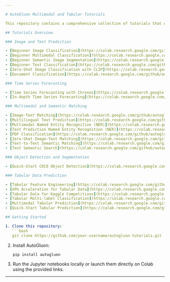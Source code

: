 ```yaml
---

# AutoGluon Multimodal and Tabular Tutorials

This repository contains a comprehensive collection of tutorials that demonstrate various functionalities of [AutoGluon](https://auto.gluon.ai/stable/index.html) for tasks such as image classification, text prediction, multimodal learning, and more.

## Tutorials Overview

### Image and Text Prediction

- [Beginner Image Classification](https://colab.research.google.com/github/autogluon/autogluon/blob/stable/docs/tutorials/multimodal/image_prediction/beginner_image_cls.ipynb)
- [Beginner Multimodal Classification](https://colab.research.google.com/github/autogluon/autogluon/blob/stable/docs/tutorials/multimodal/multimodal_prediction/beginner_multimodal.ipynb)
- [Beginner Semantic Image Segmentation](https://colab.research.google.com/github/autogluon/autogluon/blob/stable/docs/tutorials/multimodal/image_segmentation/beginner_semantic_seg.ipynb)
- [Beginner Text Classification](https://colab.research.google.com/github/autogluon/autogluon/blob/stable/docs/tutorials/multimodal/text_prediction/beginner_text.ipynb)
- [Zero-Shot Image Classification with CLIP](https://colab.research.google.com/github/autogluon/autogluon/blob/stable/docs/tutorials/multimodal/image_prediction/clip_zeroshot.ipynb)
- [Document Classification](https://colab.research.google.com/github/autogluon/autogluon/blob/stable/docs/tutorials/multimodal/document_prediction/document_classification.ipynb)

### Time Series Forecasting

- [Time Series Forecasting with Chronos](https://colab.research.google.com/github/autogluon/autogluon/blob/stable/docs/tutorials/timeseries/forecasting-chronos.ipynb)
- [In-depth Time Series Forecasting](https://colab.research.google.com/github/autogluon/autogluon/blob/stable/docs/tutorials/timeseries/forecasting-indepth.ipynb)

### Multimodal and Semantic Matching

- [Image-Text Matching](https://colab.research.google.com/github/autogluon/autogluon/blob/stable/docs/tutorials/multimodal/semantic_matching/image_text_matching.ipynb)
- [Multilingual Text Prediction](https://colab.research.google.com/github/autogluon/autogluon/blob/stable/docs/tutorials/multimodal/text_prediction/multilingual_text.ipynb)
- [Multimodal Named Entity Recognition (NER)](https://colab.research.google.com/github/autogluon/autogluon/blob/stable/docs/tutorials/multimodal/multimodal_prediction/multimodal_ner.ipynb)
- [Text Prediction Named Entity Recognition (NER)](https://colab.research.google.com/github/autogluon/autogluon/blob/stable/docs/tutorials/multimodal/text_prediction/ner.ipynb)
- [PDF Classification](https://colab.research.google.com/github/autogluon/autogluon/blob/stable/docs/tutorials/multimodal/document_prediction/pdf_classification.ipynb)
- [Zero-Shot Image-Text Matching](https://colab.research.google.com/github/autogluon/autogluon/blob/stable/docs/tutorials/multimodal/semantic_matching/zero_shot_img_txt_matching.ipynb)
- [Text-to-Text Semantic Matching](https://colab.research.google.com/github/autogluon/autogluon/blob/stable/docs/tutorials/multimodal/semantic_matching/text2text_matching.ipynb)
- [Text Semantic Search](https://colab.research.google.com/github/autogluon/autogluon/blob/stable/docs/tutorials/multimodal/semantic_matching/text_semantic_search.ipynb)

### Object Detection and Segmentation

- [Quick-Start COCO Object Detection](https://colab.research.google.com/github/autogluon/autogluon/blob/stable/docs/tutorials/multimodal/object_detection/quick_start/quick_start_coco.ipynb)

### Tabular Data Prediction

- [Tabular Feature Engineering](https://colab.research.google.com/github/autogluon/autogluon/blob/stable/docs/tutorials/tabular/tabular-feature-engineering.ipynb)
- [GPU Acceleration for Tabular Data](https://colab.research.google.com/github/autogluon/autogluon/blob/stable/docs/tutorials/tabular/advanced/tabular-gpu.ipynb)
- [Tabular Data for Kaggle Competitions](https://colab.research.google.com/github/autogluon/autogluon/blob/stable/docs/tutorials/tabular/advanced/tabular-kaggle.ipynb)
- [Tabular Multi-label Classification](https://colab.research.google.com/github/autogluon/autogluon/blob/stable/docs/tutorials/tabular/advanced/tabular-multilabel.ipynb)
- [Multimodal Tabular Prediction](https://colab.research.google.com/github/autogluon/autogluon/blob/stable/docs/tutorials/tabular/tabular-multimodal.ipynb)
- [Quick-Start Tabular Prediction](https://colab.research.google.com/github/autogluon/autogluon/blob/stable/docs/tutorials/tabular/tabular-quick-start.ipynb)

## Getting Started

1. Clone this repository:
   ```bash
   git clone https://github.com/your-username/autogluon-tutorials.git
   ```

2. Install AutoGluon:
   ```bash
   pip install autogluon
   ```

3. Run the Jupyter notebooks locally or launch them directly on Colab using the provided links.

---
```

